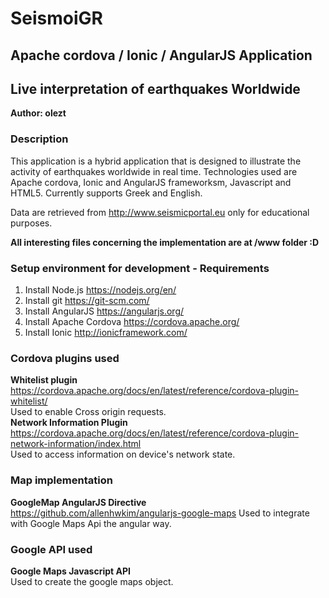 # SeismoiGR

## Apache cordova / Ionic / AngularJS Application

## Live interpretation of earthquakes Worldwide

**Author: olezt**

### Description

This application is a hybrid application that is designed to illustrate 
the activity of earthquakes worldwide in real time. Technologies used are Apache cordova, Ionic and AngularJS frameworksm, Javascript and HTML5. Currently supports Greek and English.

Data are retrieved from http://www.seismicportal.eu only for educational purposes.

**All interesting files concerning the implementation are at /www folder :D**


### Setup environment for development - Requirements

1. Install Node.js https://nodejs.org/en/
2. Install git https://git-scm.com/
3. Install AngularJS https://angularjs.org/
4. Install Apache Cordova https://cordova.apache.org/
5. Install Ionic http://ionicframework.com/

### Cordova plugins used

**Whitelist plugin** <br />
https://cordova.apache.org/docs/en/latest/reference/cordova-plugin-whitelist/<br />
Used to enable Cross origin requests.<br />
**Network Information Plugin**<br />
https://cordova.apache.org/docs/en/latest/reference/cordova-plugin-network-information/index.html <br />
Used to access information on device's network state.<br />

### Map implementation

**GoogleMap AngularJS Directive** <br />
https://github.com/allenhwkim/angularjs-google-maps
Used to integrate with Google Maps Api the angular way.

### Google API used

**Google Maps Javascript API**<br />
Used to create the google maps object.<br />

